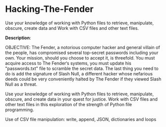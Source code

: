 # Hacking-The-Fender
Use your knowledge of working with Python files to retrieve, manipulate, obscure, create data and Work with 
CSV files and other text files.

<b>Description</b>:

OBJECTIVE:
The Fender, a notorious computer hacker and general villain of the people, has compromised several top-secret 
passwords including your own. Your mission, should you choose to accept it, is threefold. You must acquire access 
to The Fender‘s systems, you must update his "passwords.txt" file to scramble the secret data. The last thing you 
need to do is add the signature of Slash Null, a different hacker whose nefarious deeds could be very conveniently 
halted by The Fender if they viewed Slash Null as a threat.

Use your knowledge of working with Python files to retrieve, manipulate, obscure, and create data in your quest for 
justice. Work with CSV files and other text files in this exploration of the strength of Python file programming.

Use of CSV file manipulation: write, append, JSON, dictionaries and loops
